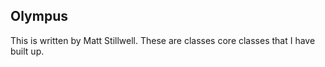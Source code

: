 Olympus
------------

This is written by Matt Stillwell.
These are classes core classes that I have built up.

